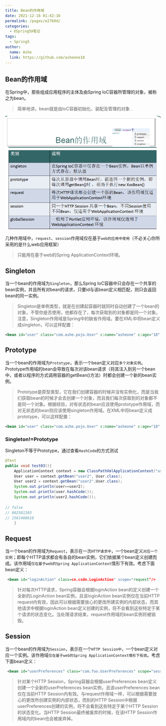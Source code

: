 ```yaml
---
title: Bean的作用域
date: 2021-12-16 01:42:16
permalink: /pages/e2760d/
categories:
  - 《Spring5》笔记
tags:
  - Spring5
author:
  name: Ashe
  link: https://github.com/asheone18
---
```


## Bean的作用域

在Spring中，那些组成应用程序的主体及由Spring IoC容器所管理的对象，被称之为bean。
> 简单地讲，bean就是由IoC容器初始化、装配及管理的对象 .

![](../../.vuepress/public/spring5/spring04.png)

几种作用域中，`request`、`session`作用域仅在基于`web的应用中使用`（不必关心你所采用的是什么web应用框架）
> 只能用在基于web的Spring ApplicationContext环境。

## Singleton
当一个bean的作用域为`Singleton`，那么Spring IoC容器中只会存在一个共享的bean实例，并且所有对bean的请求，只要id与该bean定义相匹配，则只会返回bean的同一实例。

> Singleton是单例类型，就是在创建起容器时就同时自动创建了一个bean的对象，不管你是否使用，他都存在了，每次获取到的对象都是同一个对象。注意，Singleton作用域是Spring中的缺省作用域。要在XML中将bean定义成singleton，可以这样配置：
```xml
<bean id="user" class="com.ashe.pojo.User" c:name="asheone" c:age="18" scope="singleton" />
```

## Prototype
当一个bean的作用域为`Prototype`，表示一个bean定义对应`多个对象实例`。Prototype作用域的bean会导致在每次对该bean请求（将其注入到另一个bean中，或者以程序的方式调用容器的getBean()方法）时都会创建一个新的bean实例。

> Prototype是原型类型，它在我们创建容器的时候并没有实例化，而是当我们获取bean的时候才会去创建一个对象，而且我们每次获取到的对象都不是同一个对象。根据经验，对有状态的bean应该使用prototype作用域，而对无状态的bean则应该使用singleton作用域。在XML中将bean定义成prototype，可以这样配置：

```xml
<bean id="user" class="com.ashe.pojo.User" c:name="asheone" c:age="18" scope="prototype" />
```

### Singleton!=Prototype
Singleton不等于Prototype，通过查看`HashCode`的方式测试
```java
@Test
public void test03(){
    ApplicationContext context = new ClassPathXmlApplicationContext("userbeans.xml");
    User user = context.getBean("user2", User.class);
    User user2 = context.getBean("user2",User.class);
    System.out.println(user==user2);
    System.out.println(user.hashCode());
    System.out.println(user2.hashCode());

// false
// 802581203
// 1561408618
    }
```

## Request

当一个bean的作用域为`Request`，表示在一次`HTTP请求中`，一个bean定义`对应一个实例`；即每个HTTP请求都会有各自的bean实例，它们依据某个bean定义创建而成。该作用域`仅在基于web的Spring ApplicationContext`情形下有效。考虑下面bean定义：

```xml
 <bean id="loginAction" class=cn.csdn.LoginAction" scope="request"/>
```
> 针对每次HTTP请求，Spring容器会根据loginAction bean的定义创建一个全新的LoginAction bean实例，且该loginAction bean实例仅在当前HTTP request内有效，因此可以根据需要放心的更改所建实例的内部状态，而其他请求中根据loginAction bean定义创建的实例，将不会看到这些特定于某个请求的状态变化。当处理请求结束，request作用域的bean实例将被销毁。

## Session
当一个bean的作用域为`Session`，表示在一个`HTTP Session中`，一个bean定义对应一个实例。该作用域`仅在基于web的Spring ApplicationContext情形下有效`。考虑下面bean定义：
```xml
 <bean id="userPreferences" class="com.foo.UserPreferences" scope="session"/>
```
> 针对某个HTTP Session，Spring容器会根据userPreferences bean定义创建一个全新的userPreferences bean实例，且该userPreferences bean仅在当前HTTP Session内有效。与request作用域一样，可以根据需要放心的更改所创建实例的内部状态，而别的HTTP Session中根据userPreferences创建的实例，将不会看到这些特定于某个HTTP Session的状态变化。当HTTP Session最终被废弃的时候，在该HTTP Session作用域内的bean也会被废弃掉。
